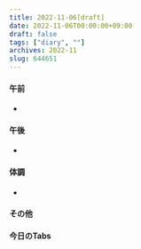 ```yaml
---
title: 2022-11-06[draft]
date: 2022-11-06T00:00:00+09:00
draft: false
tags: ["diary", ""]
archives: 2022-11
slug: 644651
---
```

#### 午前
- 
#### 午後
- 
#### 体調
- 
#### その他
#### 今日のTabs